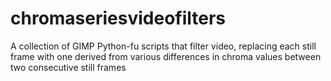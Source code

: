 # chromaseriesvideofilters
A collection of GIMP Python-fu scripts that filter video, replacing each still frame with one derived from various differences in chroma values between two consecutive still frames
